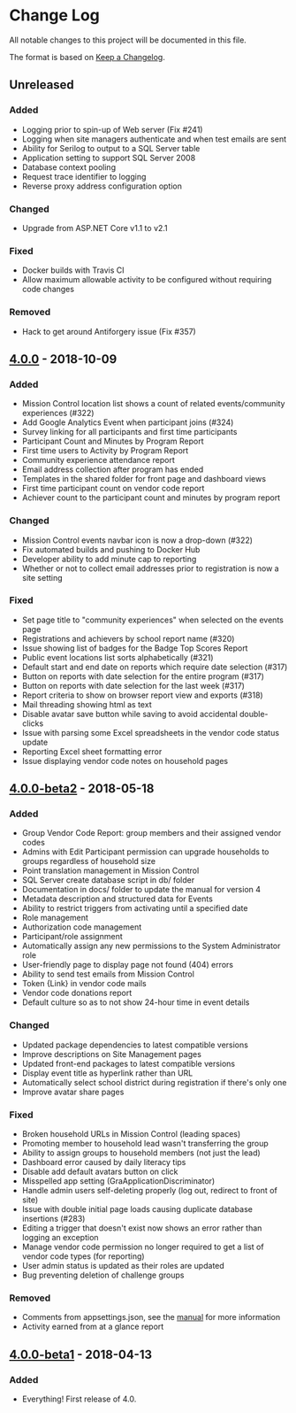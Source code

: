 # Change Log
All notable changes to this project will be documented in this file.

The format is based on [Keep a Changelog](http://keepachangelog.com/).

## Unreleased
### Added
- Logging prior to spin-up of Web server (Fix #241)
- Logging when site managers authenticate and when test emails are sent
- Ability for Serilog to output to a SQL Server table
- Application setting to support SQL Server 2008
- Database context pooling
- Request trace identifier to logging
- Reverse proxy address configuration option

### Changed
- Upgrade from ASP.NET Core v1.1 to v2.1

### Fixed
- Docker builds with Travis CI
- Allow maximum allowable activity to be configured without requiring code changes

### Removed
- Hack to get around Antiforgery issue (Fix #357)

## [4.0.0] - 2018-10-09
### Added
- Mission Control location list shows a count of related events/community experiences (#322)
- Add Google Analytics Event when participant joins (#324)
- Survey linking for all participants and first time participants
- Participant Count and Minutes by Program Report
- First time users to Activity by Program Report
- Community experience attendance report
- Email address collection after program has ended
- Templates in the shared folder for front page and dashboard views
- First time participant count on vendor code report
- Achiever count to the participant count and minutes by program report

### Changed
- Mission Control events navbar icon is now a drop-down (#322)
- Fix automated builds and pushing to Docker Hub
- Developer ability to add minute cap to reporting
- Whether or not to collect email addresses prior to registration is now a site setting

### Fixed
- Set page title to "community experiences" when selected on the events page
- Registrations and achievers by school report name (#320)
- Issue showing list of badges for the Badge Top Scores Report
- Public event locations list sorts alphabetically (#321)
- Default start and end date on reports which require date selection (#317)
- Button on reports with date selection for the entire program (#317)
- Button on reports with date selection for the last week (#317)
- Report criteria to show on browser report view and exports (#318)
- Mail threading showing html as text
- Disable avatar save button while saving to avoid accidental double-clicks
- Issue with parsing some Excel spreadsheets in the vendor code status update
- Reporting Excel sheet formatting error
- Issue displaying vendor code notes on household pages

## [4.0.0-beta2] - 2018-05-18
### Added
- Group Vendor Code Report: group members and their assigned vendor codes
- Admins with Edit Participant permission can upgrade households to groups regardless of household size
- Point translation management in Mission Control
- SQL Server create database script in db/ folder
- Documentation in docs/ folder to update the manual for version 4
- Metadata description and structured data for Events
- Ability to restrict triggers from activating until a specified date
- Role management
- Authorization code management
- Participant/role assignment
- Automatically assign any new permissions to the System Administrator role
- User-friendly page to display page not found (404) errors
- Ability to send test emails from Mission Control
- Token {Link} in vendor code mails
- Vendor code donations report
- Default culture so as to not show 24-hour time in event details

### Changed
- Updated package dependencies to latest compatible versions
- Improve descriptions on Site Management pages
- Updated front-end packages to latest compatible versions
- Display event title as hyperlink rather than URL
- Automatically select school district during registration if there's only one
- Improve avatar share pages

### Fixed
- Broken household URLs in Mission Control (leading spaces)
- Promoting member to household lead wasn't transferring the group
- Ability to assign groups to household members (not just the lead)
- Dashboard error caused by daily literacy tips
- Disable add default avatars button on click
- Misspelled app setting (GraApplicationDiscriminator)
- Handle admin users self-deleting properly (log out, redirect to front of site)
- Issue with double initial page loads causing duplicate database insertions (#283)
- Editing a trigger that doesn't exist now shows an error rather than logging an exception
- Manage vendor code permission no longer required to get a list of vendor code types (for reporting)
- User admin status is updated as their roles are updated
- Bug preventing deletion of challenge groups

### Removed
- Comments from appsettings.json, see the [manual](http://manual.greatreadingadventure.com/en/latest/technical/appsettings/) for more information
- Activity earned from at a glance report

## [4.0.0-beta1] - 2018-04-13
### Added
- Everything! First release of 4.0.

[4.0.0]: https://github.com/mcld/greatreadingadventure/tree/v4.0.0
[4.0.0-beta2]: https://github.com/mcld/greatreadingadventure/tree/v4.0.0-beta2
[4.0.0-beta1]: https://github.com/mcld/greatreadingadventure/tree/v4.0.0-beta1
